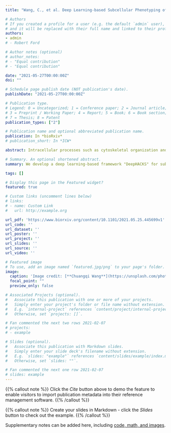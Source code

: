 ```yaml
---
title: "Wang, C., et al. Deep Learning-based Subcellular Phenotyping of Protrusion Dynamics Reveals Fine Differential Drug Responses at Subcellular and Single-Cell Levels, bioRxiv, 2022"

# Authors
# If you created a profile for a user (e.g. the default `admin` user), write the username (folder name) here 
# and it will be replaced with their full name and linked to their profile.
authors:
- admin
# - Robert Ford

# Author notes (optional)
# author_notes:
# - "Equal contribution"
# - "Equal contribution"

date: "2021-05-27T00:00:00Z"
doi: ""

# Schedule page publish date (NOT publication's date).
publishDate: "2021-05-27T00:00:00Z"

# Publication type.
# Legend: 0 = Uncategorized; 1 = Conference paper; 2 = Journal article;
# 3 = Preprint / Working Paper; 4 = Report; 5 = Book; 6 = Book section;
# 7 = Thesis; 8 = Patent
publication_types: ["2"]

# Publication name and optional abbreviated publication name.
publication: In *bioRxiv*
# publication_short: In *ICW*

abstract: Intracellular processes such as cytoskeletal organization and organelle dynamics exhibit massive subcellular heterogeneity. Although recent advances in fluorescence microscopy allow researchers to acquire an unprecedented amount of live cell image data at high spatiotemporal resolutions, the traditional ensemble-averaging of uncharacterized subcellular heterogeneity could mask important activities. Moreover, the curse of dimensionality of these complex dynamic datasets prevents access to critical mechanistic details of subcellular processes. Here, we establish an unsupervised machine learning framework called DeepHACKS (Deep phenotyping of Heterogeneous Activities in the Coordination of cytosKeleton at the Subcellular level) for “deep phenotyping,” which identifies rare subcellular phenotypes specifically sensitive to molecular perturbations. DeepHACKS dissects the heterogeneity of subcellular time-series datasets by allowing bi-directional LSTM (Long-Short Term Memory) neural networks to extract fine-grained temporal features by integrating autoencoders with conventional machine learning outcomes. We applied DeepHACKS to subcellular protrusion dynamics in pharmacologically perturbed epithelial cells, revealing fine differential responses of leading edge dynamics specific to each perturbation. Particularly, DeepHACKS in conjunction with blebistantin treatment revealed the emergence of rare subcellular and single-cell phenotypes driven by “bursting” protrusion. This suggests that the temporal features directly learned from leading edge dynamics enable fine-grained identification of drug-related phenotypes, which may not be accessible from static cell images. In summary, our study provides an analytical framework for detailed and quantitative understandings of molecular mechanisms hidden in their heterogeneity. DeepHACKS can be potentially applied to analyze various time-series data measured from other subcellular processes.

# Summary. An optional shortened abstract.
summary: We develop a deep learning-based framework "DeepHACKS" for subcellular phenotyping of protrusion dynamics to reveal fine differential drug responses at subcellular and single-Cell Levels.

tags: []

# Display this page in the Featured widget?
featured: true

# Custom links (uncomment lines below)
# links:
# - name: Custom Link
#   url: http://example.org

url_pdf: 'https://www.biorxiv.org/content/10.1101/2021.05.25.445699v1'
url_code: ''
url_dataset: ''
url_poster: ''
url_project: ''
url_slides: ''
url_source: ''
url_video: ''

# Featured image
# To use, add an image named `featured.jpg/png` to your page's folder. 
image:
  caption: 'Image credit: [**Chuangqi Wang**](https://unsplash.com/photos/pLCdAaMFLTE)'
  focal_point: ""
  preview_only: false

# Associated Projects (optional).
#   Associate this publication with one or more of your projects.
#   Simply enter your project's folder or file name without extension.
#   E.g. `internal-project` references `content/project/internal-project/index.md`.
#   Otherwise, set `projects: []`.

# Fan commented the next two rows 2021-02-07
# projects:
# - example

# Slides (optional).
#   Associate this publication with Markdown slides.
#   Simply enter your slide deck's filename without extension.
#   E.g. `slides: "example"` references `content/slides/example/index.md`.
#   Otherwise, set `slides: ""`.

# Fan commented the next one row 2021-02-07
# slides: example
---
```


{{% callout note %}}
Click the *Cite* button above to demo the feature to enable visitors to import publication metadata into their reference management software.
{{% /callout %}}

{{% callout note %}}
Create your slides in Markdown - click the *Slides* button to check out the example.
{{% /callout %}}

Supplementary notes can be added here, including [code, math, and images](https://wowchemy.com/docs/writing-markdown-latex/).
